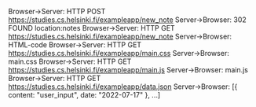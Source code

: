 Browser->Server: HTTP POST https://studies.cs.helsinki.fi/exampleapp/new_note
Server->Browser: 302 FOUND location:notes
Browser->Server: HTTP GET https://studies.cs.helsinki.fi/exampleapp/new_note
Server->Browser: HTML-code
Browser->Server: HTTP GET https://studies.cs.helsinki.fi/exampleapp/main.css
Server->Browser: main.css
Browser->Server: HTTP GET https://studies.cs.helsinki.fi/exampleapp/main.js
Server->Browser: main.js
Browser->Server: HTTP GET https://studies.cs.helsinki.fi/exampleapp/data.json
Server->Browser: [{ content: "user_input", date: "2022-07-17" }, ...]